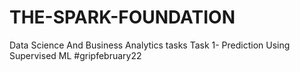 # THE-SPARK-FOUNDATION
Data Science And Business Analytics tasks
Task 1- Prediction Using Supervised ML
#gripfebruary22
